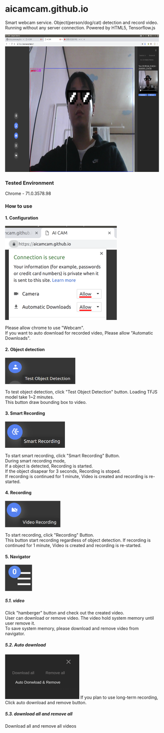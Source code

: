 # aicamcam.github.io
Smart webcam service. Object(person/dog/cat) detection and record video. Running without any server connection. Powered by HTML5, Tensorflow.js

<img src="docs/images/aicamcam_capture.png" width="800" height="450" />


### Tested Environment
Chrome - 71.0.3578.98
 
### How to use
#### 1. Configuration
<img src="docs/images/setting.png" width="366" height="308" />

Please allow chrome to use "Webcam".  
If you want to auto download for recorded video, Please allow "Automatic Downloads".   

#### 2. Object detection  
<img src="docs/images/side_button_od.png" width="230" height="86" />

To test object detection, click "Test Object Detection" button. 
Loading TFJS model take 1~2 minutes.  
This button draw bounding box to video. 

#### 3. Smart Recording  
<img src="docs/images/side_button_smart_recording.png" height="86" />

To start smart recording, click "Smart Recording" Button.  
During smart recording mode,   
If a object is detected, Recording is started.  
If the object disapear for 3 seconds, Recording is stoped.   
If recording is continued for 1 minute, Video is created and recording is re-started.  

#### 4. Recording 
<img src="docs/images/side_button_recording.png" height="86" />

To start recording, click "Recording" Button.  
This button start recording regardless of object detection. 
If recording is continued for 1 minute, Video is created and recording is re-started.  

#### 5. Navigator
<img src="docs/images/hamburger_button.png" height="86" />

##### 5.1. video
Click "hamberger" button and check out the created video.   
User can download or remove video. 
The video hold system memory until user remove it.   
To save system memory, please download and remove video from navigator.   

##### 5.2. Auto download
<img src="docs/images/auto_download.png" height="146" />
If you plan to use long-term recording, 
Click auto download and remove button.  

##### 5.3. download all and remove all 
Download all and remove all videos
